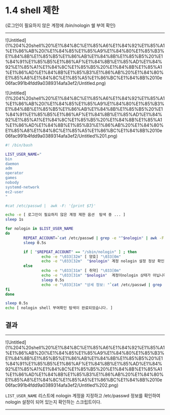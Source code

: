 # 1.4 shell 제한 </br>
(로그인이 필요하지 않은 계정에 /bin/nologin 쉘 부여 확인)

---

![Untitled](1%204%20shell%20%E1%84%8C%E1%85%A6%E1%84%92%E1%85%A1%E1%86%AB%20(%E1%84%85%E1%85%A9%E1%84%80%E1%85%B3%E1%84%8B%E1%85%B5%E1%86%AB%E1%84%8B%E1%85%B5%20%E1%84%91%E1%85%B5%E1%86%AF%E1%84%8B%E1%85%AD%E1%84%92%E1%85%A1%E1%84%8C%E1%85%B5%20%E1%84%8B%E1%85%A1%E1%86%AD%E1%84%8B%E1%85%B3%E1%86%AB%20%E1%84%80%E1%85%A8%E1%84%8C%E1%85%A5%E1%86%BC%E1%84%8B%2010e06fac991b4fdd9a0389314afa3ef2/Untitled.png)

![Untitled](1%204%20shell%20%E1%84%8C%E1%85%A6%E1%84%92%E1%85%A1%E1%86%AB%20(%E1%84%85%E1%85%A9%E1%84%80%E1%85%B3%E1%84%8B%E1%85%B5%E1%86%AB%E1%84%8B%E1%85%B5%20%E1%84%91%E1%85%B5%E1%86%AF%E1%84%8B%E1%85%AD%E1%84%92%E1%85%A1%E1%84%8C%E1%85%B5%20%E1%84%8B%E1%85%A1%E1%86%AD%E1%84%8B%E1%85%B3%E1%86%AB%20%E1%84%80%E1%85%A8%E1%84%8C%E1%85%A5%E1%86%BC%E1%84%8B%2010e06fac991b4fdd9a0389314afa3ef2/Untitled%201.png)

```bash
#! /bin/bash

LIST_USER_NAME="
bin
daemon
adm
operator
games
nobody
systemd-network
ec2-user
"

#cat /etc/passwd |  awk -F: '{print $7}'

echo -e [ 로그인이 필요하지 않은 계정 제한 옵션  탐색 중 ... ]
sleep 1s

for nologin in $LIST_USER_NAME
do
        REPEAT_ACCOUNT=`cat /etc/passwd | grep -e "^$nologin" | awk -F: '{print $7}'`
        sleep 0.5s

        if [ "$REPEAT_ACCOUNT" == "/sbin/nologin" ] ; then
                echo -e "\033[32m" [ 양호] "\033[0m"
                echo -e "\033[32m"  "$nologin" 계정 nologin 설정 정상 확인"\033[0m"
        else
                echo -e "\033[31m" [ 취약] "\033[0m"
                echo -e "\033[31m" "$nologin"  계정이nologin 상태가 아닙니다. "\033[0m"
                sleep 0.5s
                echo -e "\033[31m" "상세 정보: "`cat /etc/passwd | grep -e "^$nologin" | awk -F: '{print $0}'`"\033[0m"
fi
done

sleep 0.5s
echo [ nologin shell 부여확인 탐색이 완료되었습니다. ]
```

## 결과

---

![Untitled](1%204%20shell%20%E1%84%8C%E1%85%A6%E1%84%92%E1%85%A1%E1%86%AB%20(%E1%84%85%E1%85%A9%E1%84%80%E1%85%B3%E1%84%8B%E1%85%B5%E1%86%AB%E1%84%8B%E1%85%B5%20%E1%84%91%E1%85%B5%E1%86%AF%E1%84%8B%E1%85%AD%E1%84%92%E1%85%A1%E1%84%8C%E1%85%B5%20%E1%84%8B%E1%85%A1%E1%86%AD%E1%84%8B%E1%85%B3%E1%86%AB%20%E1%84%80%E1%85%A8%E1%84%8C%E1%85%A5%E1%86%BC%E1%84%8B%2010e06fac991b4fdd9a0389314afa3ef2/Untitled%202.png)

`LIST_USER_NAME` 리스트에 nologin 계정을 지정하고 /etc/passwd 정보를 확인하여 nologin 설정이 되어 있는지 확인하는 스크립트이다.

---
